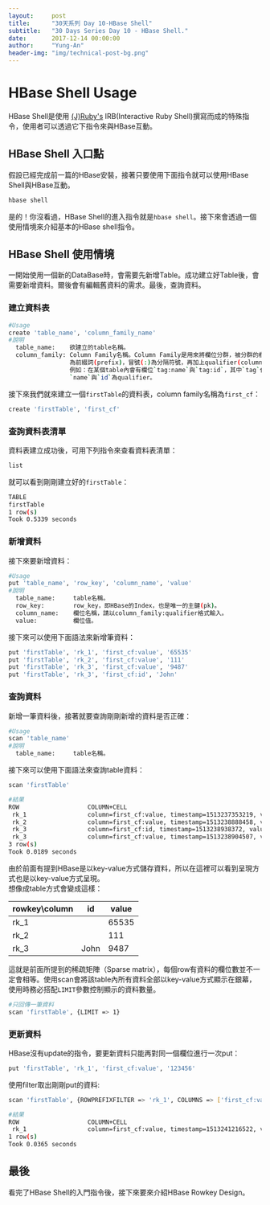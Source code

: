 ```yaml
---
layout:     post
title:      "30天系列 Day 10-HBase Shell"
subtitle:   "30 Days Series Day 10 - HBase Shell."
date:       2017-12-14 00:00:00
author:     "Yung-An"
header-img: "img/technical-post-bg.png"
---
```


# HBase Shell Usage

HBase Shell是使用 [(J)Ruby's][jruby_official] IRB(Interactive Ruby Shell)撰寫而成的特殊指令，使用者可以透過它下指令來與HBase互動。

## HBase Shell 入口點

假設已經完成前一篇的HBase安裝，接著只要使用下面指令就可以使用HBase Shell與HBase互動。
```bash
hbase shell
```
是的！你沒看過，HBase Shell的進入指令就是`hbase shell`。接下來會透過一個使用情境來介紹基本的HBase shell指令。

## HBase Shell 使用情境

一開始使用一個新的DataBase時，會需要先新增Table。成功建立好Table後，會需要新增資料。爾後會有編輯舊資料的需求。最後，查詢資料。

### 建立資料表

```bash
#Usage
create 'table_name', 'column_family_name'
#說明
  table_name:    欲建立的table名稱。
  column_family: Column Family名稱。Column Family是用來將欄位分群，被分群的欄位名稱會以Column Family
                 為前綴詞(prefix)，冒號(:)為分隔符號，再加上qualifier(column name)的組合呈現。
                 例如：在某個table內會有欄位`tag:name`與`tag:id`，其中`tag`代表column family，
                 `name`與`id`為qualifier。
```

接下來我們就來建立一個`firstTable`的資料表，column family名稱為`first_cf`：
```bash
create 'firstTable', 'first_cf'
```

### 查詢資料表清單

資料表建立成功後，可用下列指令來查看資料表清單：
```bash
list
```
就可以看到剛剛建立好的`firstTable`：
```bash
TABLE
firstTable
1 row(s)
Took 0.5339 seconds
```

### 新增資料

接下來要新增資料：
```bash
#Usage
put 'table_name', 'row_key', 'column_name', 'value'
#說明
  table_name:     table名稱。
  row_key:        row_key，即HBase的Index，也是唯一的主鍵(pk)。
  column_name:    欄位名稱，請以column_family:qualifier格式輸入。
  value:          欄位值。
```
接下來可以使用下面語法來新增筆資料：
```bash
put 'firstTable', 'rk_1', 'first_cf:value', '65535'
put 'firstTable', 'rk_2', 'first_cf:value', '111'
put 'firstTable', 'rk_3', 'first_cf:value', '9487'
put 'firstTable', 'rk_3', 'first_cf:id', 'John'
```

### 查詢資料

新增一筆資料後，接著就要查詢剛剛新增的資料是否正確：
```bash
#Usage
scan 'table_name'
#說明
  table_name:     table名稱。
```
接下來可以使用下面語法來查詢table資料：
```bash
scan 'firstTable'

#結果
ROW                   COLUMN+CELL
 rk_1                 column=first_cf:value, timestamp=1513237353219, value=65535
 rk_2                 column=first_cf:value, timestamp=1513238888458, value=111
 rk_3                 column=first_cf:id, timestamp=1513238938372, value=John
 rk_3                 column=first_cf:value, timestamp=1513238904507, value=9487
3 row(s)
Took 0.0189 seconds
```
由於前面有提到HBase是以key-value方式儲存資料，所以在這裡可以看到呈現方式也是以key-value方式呈現。    
想像成table方式會變成這樣：    

rowkey\column|id|value
----|--------|--------
rk_1|    |65535
rk_2|    |111
rk_3|John|9487
這就是前面所提到的稀疏矩陣（Sparse matrix），每個row有資料的欄位數並不一定會相等。使用scan會將該table內所有資料全部以key-value方式顯示在銀幕，使用時務必搭配`LIMIT`參數控制顯示的資料數量。
```bash
#只回傳一筆資料
scan 'firstTable', {LIMIT => 1}
```

### 更新資料

HBase沒有update的指令，要更新資料只能再對同一個欄位進行一次put：
```bash
put 'firstTable', 'rk_1', 'first_cf:value', '123456'
```
使用filter取出剛剛put的資料:
```bash
scan 'firstTable', {ROWPREFIXFILTER => 'rk_1', COLUMNS => ['first_cf:value']}

#結果
ROW                   COLUMN+CELL
 rk_1                 column=first_cf:value, timestamp=1513241216522, value=123456
1 row(s)
Took 0.0365 seconds
```

## 最後

看完了HBase Shell的入門指令後，接下來要來介紹HBase Rowkey Design。

[jruby_official]: http://jruby.org/
